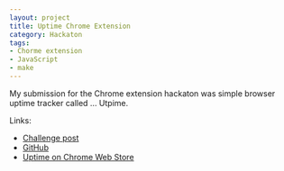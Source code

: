 ```yaml
---
layout: project
title: Uptime Chrome Extension
category: Hackaton
tags: 
- Chorme extension
- JavaScript
- make
---
```


My submission for the Chrome extension hackaton was simple browser uptime tracker called ... Utpime.

Links:

- [Challenge post](http://challengepost.com/software/uptime-chrome) 
- [GitHub](https://github.com/aquilax/uptime-chrome/)
- [Uptime on Chrome Web Store](https://chrome.google.com/webstore/detail/uptime/paeeejhdehbfigkcgcooekhafdpipdfp)